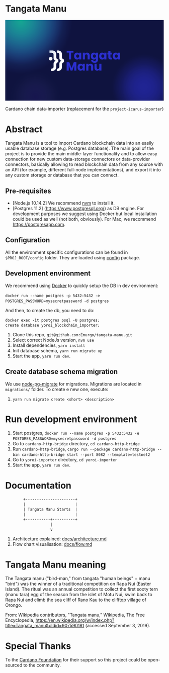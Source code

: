 # Tangata Manu
![Tangata Manu GitHub](./tangata-manu-bg.png)

Cardano chain data-importer (replacement for the `project-icarus-importer`)

# Abstract

Tangata Manu is a tool to import Cardano blockchain data into an easily usable database storage (e.g. Postgres database). The main goal of the project is to provide the main middle-layer functionality and to allow easy connection for new custom data-storage connectors or data-provider connectors, basically allowing to read blockchain data from any source with an API (for example, different full-node implementations), and export it into any custom storage or database that you can connect.

## Pre-requisites

* [Node.js 10.14.2] We recommend [nvm](https://github.com/creationix/nvm) to install it.
* [Postgres 11.2] (https://www.postgresql.org/) as DB engine. For development purposes we
  suggest using Docker but local installation could be used as well (not both,
  obviously). For Mac, we recommend https://postgresapp.com.

## Configuration

All the environment specific configurations can be found in `$PROJ_ROOT/config` folder.
They are loaded using [config](https://www.npmjs.com/package/config) package.

## Development environment

We recommend using [Docker](https://hub.docker.com/_/postgres/) to quickly setup the DB in dev environment:

`docker run --name postgres -p 5432:5432 -e POSTGRES_PASSWORD=mysecretpassword -d postgres`

And then, to create the db, you need to do:

```
docker exec -it postgres psql -U postgres;
create database yoroi_blockchain_importer;
```

1.  Clone this repo, `git@github.com:Emurgo/tangata-manu.git`
1.  Select correct NodeJs version, `nvm use`
1.  Install dependencies, `yarn install`
1.  Init database schema, `yarn run migrate up`
1.  Start the app, `yarn run dev`.


## Create database schema migration
We use [node-pg-migrate](https://github.com/salsita/node-pg-migrate) for migrations. Migrations are located in `migrations/` folder. To create e new one, execute:
1.  `yarn run migrate create <short> <description>`

# Run development environment

1. Start postgres, `docker run --name postgres -p 5432:5432 -e POSTGRES_PASSWORD=mysecretpassword -d postgres`
1. Go to `cardano-http-bridge` directory, `cd cardano-http-bridge`
1. Run `cardano-http-bridge`, `cargo run --package cardano-http-bridge --bin cardano-http-bridge start --port 8082 --template=testnet2`
1. Go to `yoroi-importer` directory, `cd yoroi-importer`
1. Start the app, `yarn run dev`.

# Documentation

```
        +----------------------+
        |                      |
        | Tangata Manu Starts  |
        |                      |
        +-----------+----------+
                    |
                    v
```

1. Architecture explained: [docs/architecture.md](docs/architecture.md)
2. Flow chart visualisation: [docs/flow.md](docs/flow.md)

# Tangata Manu meaning

The Tangata manu ("bird-man," from tangata "human beings" + manu "bird") was the winner of a traditional competition on Rapa Nui (Easter Island). The ritual was an annual competition to collect the first sooty tern (manu tara) egg of the season from the islet of Motu Nui, swim back to Rapa Nui and climb the sea cliff of Rano Kau to the clifftop village of Orongo.

From: Wikipedia contributors, "Tangata manu," Wikipedia, The Free Encyclopedia, https://en.wikipedia.org/w/index.php?title=Tangata_manu&oldid=907590181 (accessed September 3, 2019).

# Special Thanks

To the [Cardano Foundation](https://cardanofoundation.org/en/) for their support so this project could be open-sourced to the community.
